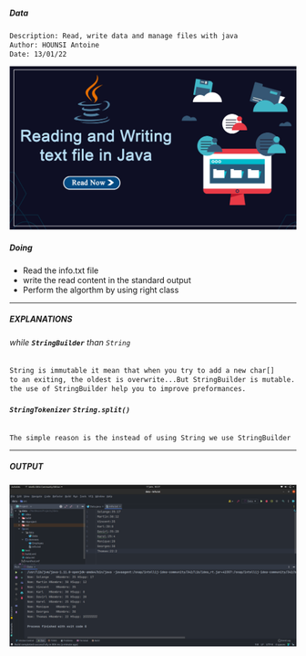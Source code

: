 ##### Data
    Description: Read, write data and manage files with java
    Author: HOUNSI Antoine
    Date: 13/01/22
![CHEESE!](../data/images/Reading-and-Writing.png)
##### **Doing**
- Read the info.txt file
- write the read content in the standard output
- Perform the algorthm by using right class

---
##### **EXPLANATIONS**
###### while **_`StringBuilder`_** than `String`
    String is immutable it mean that when you try to add a new char[]
    to an exiting, the oldest is overwrite...But StringBuilder is mutable.
    the use of StringBuilder help you to improve preformances.

######  **_`StringTokenizer`_** **_`String.split()`_**
    The simple reason is the instead of using String we use StringBuilder

---
##### **OUTPUT**

![CHEESE!](../data/images/taf.png)